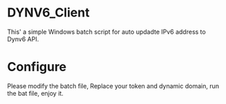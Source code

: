 # DYNV6_Client
This'  a simple Windows batch script for auto updadte IPv6 address to Dynv6 API.
# Configure
Please modify the batch file, 
Replace your token and dynamic domain, 
run the bat file, 
enjoy it.
